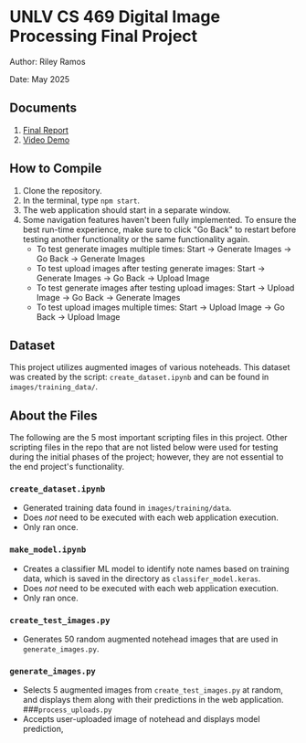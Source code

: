 # UNLV CS 469 Digital Image Processing Final Project
Author: Riley Ramos

Date: May 2025

## Documents
1. [Final Report]([url](https://docs.google.com/document/d/1Qk4SJVIcGVRtwtmrp6uhJc6uodE7gs4fF35Le6rwUwI/edit?usp=sharing))
2. [Video Demo]([url](https://drive.google.com/file/d/1z14jrtz3gpD1cNTdArSg3OoPsl43hwZx/view?usp=sharing))
   
## How to Compile
1. Clone the repository.
2. In the terminal, type `npm start`.
3. The web application should start in a separate window.
4. Some navigation features haven't been fully implemented. To ensure the best run-time experience, make sure to click "Go Back" to restart before testing another functionality or the same functionality again.
   - To test generate images multiple times: Start -> Generate Images -> Go Back -> Generate Images
   - To test upload images after testing generate images: Start -> Generate Images -> Go Back -> Upload Image
   - To test generate images after testing upload images: Start -> Upload Image -> Go Back -> Generate Images
   - To test upload images multiple times: Start -> Upload Image -> Go Back -> Upload Image

## Dataset
This project utilizes augmented images of various noteheads. This dataset was created by the script: `create_dataset.ipynb` and can be found in `images/training_data/`. 

## About the Files 
The following are the 5 most important scripting files in this project. Other scripting files in the repo that are not listed below were used for testing during the initial phases of the project; however, they are not essential to the end project's functionality.
### `create_dataset.ipynb`
- Generated training data found in `images/training/data`.
- Does *not* need to be executed with each web application execution.
- Only ran once.
### `make_model.ipynb`
- Creates a classifier ML model to identify note names based on training data, which is saved in the directory as `classifer_model.keras`.
- Does *not* need to be executed with each web application execution.
- Only ran once.
### `create_test_images.py`
- Generates 50 random augmented notehead images that are used in `generate_images.py`.
### `generate_images.py`
- Selects 5 augmented images from `create_test_images.py` at random, and displays them along with their predictions in the web application.
###`process_uploads.py`
- Accepts user-uploaded image of notehead and displays model prediction,
